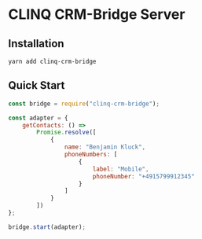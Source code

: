 # CLINQ CRM-Bridge Server

## Installation

```shell
yarn add clinq-crm-bridge
```

## Quick Start

```js
const bridge = require("clinq-crm-bridge");

const adapter = {
	getContacts: () =>
		Promise.resolve([
			{
				name: "Benjamin Kluck",
				phoneNumbers: [
					{
						label: "Mobile",
						phoneNumber: "+4915799912345"
					}
				]
			}
		])
};

bridge.start(adapter);
```
